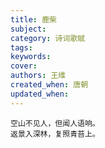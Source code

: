 ```yaml
---
title: 鹿柴
subject: 
category: 诗词歌赋
tags: 
keywords: 
cover: 
authors: 王维
created_when: 唐朝
updated_when: 
---
```


```
空山不见人，但闻人语响。
返景入深林，复照青苔上。
```
